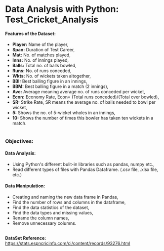 # Data Analysis with Python: Test_Cricket_Analysis 

<h4>Features of the Dataset: </h4>

* <b>Player:</b> Name of the player,
* <b>Span:</b> Duration of Test Career,
* <b>Mat:</b> No. of matches played,
* <b>Inns:</b> No. of innings played,
* <b>Balls:</b> Total no. of balls bowled,
* <b>Runs:</b> No. of runs conceded,
* <b>Wkts:</b> No. of wickets taken altogether,
* <b>BBI:</b> Best balling figure in an innings,
* <b>BBM:</b> Best balling figure in a match (2 innings),
* <b>Ave:</b> Average meaning average no. of runs conceded per wicket,
* <b>Econ:</b> Economy Rate, Econ= (Total runs conceded)/(Total over bowled),
* <b>SR:</b> Strike Rate, SR means the average no. of balls needed to bowl per wicket,
* <b>5:</b> Shows the no. of 5-wicket wholes in an innings,
* <b>10:</b> Shows the number of times this bowler has taken ten wickets in a match. <br><br>

<h3>Objectives:</h3> 
<h4>Data Analysis: </h4>

* Using Python's different bulit-in libraries such as pandas, numpy etc.,
* Read different types of files with Pandas Dataframe. (.csv file, .xlsx file, etc.)

<h4>Data Manipulation: </h4>

- Creating and naming the new data frame in Pandas,
- Find the number of rows and columns in the dataframe,
- Find the data statistics of the dataset,
- Find the data types and missing values,
- Rename the column names,
- Remove unnecessary columns. <br><br>

<b>DataSet Reference:</b> https://stats.espncricinfo.com/ci/content/records/93276.html
